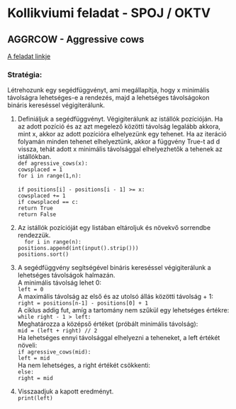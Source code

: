 # Kollikviumi feladat - SPOJ / OKTV
## AGGRCOW - Aggressive cows
[A feladat linkje](https://www.spoj.com/problems/AGGRCOW/)

### Stratégia:
Létrehozunk egy segédfüggvényt, ami megállapítja, hogy x minimális távolságra lehetséges-e a rendezés, majd a lehetséges távolságokon bináris kereséssel végigiterálunk.

1. Definiáljuk a segédfüggvényt.
Végigiterálunk az istállók pozícióján. Ha az adott pozíció és az azt megelező közötti távolság legalább akkora, mint x, akkor az adott pozícióra elhelyezünk egy tehenet. Ha az iteráció folyamán minden tehenet elhelyeztünk, akkor a függvény True-t ad d vissza, tehát adott x minimális távolsággal elhelyezhetők a tehenek az istállókban.
<br> `def agressive_cows(x):`
<br> `cowsplaced = 1`
<br> `for i in range(1,n):`		
<br> `if positions[i] - positions[i - 1] >= x:`	
<br> `cowsplaced += 1`
<br> `if cowsplaced == c:`
<br> `return True`
<br> `return False`


2. Az istállók pozícióját egy listában eltároljuk és növekvő sorrendbe rendezzük.
<br> `	for i in range(n):`
<br> `positions.append(int(input().strip()))`
<br> `positions.sort()`

3. A segédfüggvény segítségével bináris kereséssel végigiterálunk a lehetséges távolságok halmazán.
<br >A minimális távolság lehet 0:
<br> `left = 0`
<br> A maximális távolság az első és az utolsó állás közötti távolság + 1:
<br> `right = positions[n-1] - positions[0] + 1`
<br> A ciklus addig fut, amíg a tartomány nem szűkül egy lehetséges értékre:
<br> `while right - 1 > left:`
<br> Meghatározza a középső értéket (próbált minimális távolság):
<br> `mid = (left + right) // 2`
<br> Ha lehetséges ennyi távolsággal elhelyezni a teheneket, a left értékét növeli:
<br> `if agressive_cows(mid):`
<br> `left = mid`
<br> Ha nem lehetséges, a right értékét csökkenti:
<br> `else:`
<br> `right = mid`

4. Visszaadjuk a kapott eredményt.
<br> `print(left)`
